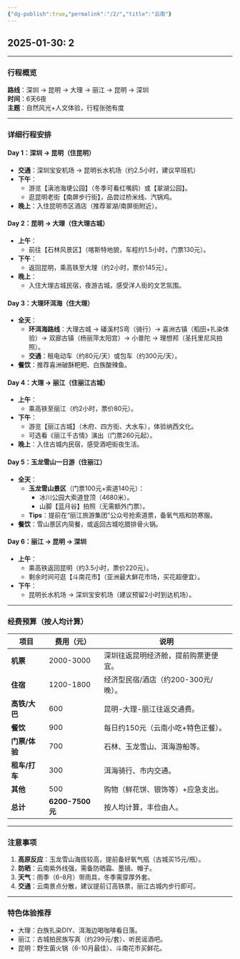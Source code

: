 ```yaml
---
{"dg-publish":true,"permalink":"/2/","title":"云南"}
---
```


2025-01-30: 2
---

---
### **行程概览**
**路线**：深圳 → 昆明 → 大理 → 丽江 → 昆明 → 深圳  
**时间**：6天6夜  
**主题**：自然风光+人文体验，行程张弛有度  

---
### **详细行程安排**
#### **Day 1：深圳 → 昆明（住昆明）**
- **交通**：深圳宝安机场 → 昆明长水机场（约2.5小时，建议早班机）  
- **下午**：  
  - 游览【滇池海埂公园】（冬季可看红嘴鸥）或【翠湖公园】。  
  - 逛昆明老街【南屏步行街】，品尝过桥米线、汽锅鸡。  
- **晚上**：入住昆明市区酒店（推荐翠湖/南屏街附近）。  

#### **Day 2：昆明 → 大理（住大理古城）**
- **上午**：  
  - 前往【石林风景区】（喀斯特地貌，车程约1.5小时，门票130元）。  
- **下午**：  
  - 返回昆明，乘高铁至大理（约2小时，票价145元）。  
- **晚上**：  
  - 入住大理古城民宿，夜游古城，感受洋人街的文艺氛围。  

#### **Day 3：大理环洱海（住大理）**
- **全天**：  
  - **环洱海路线**：大理古城 → 磻溪村S弯（骑行）→ 喜洲古镇（稻田+扎染体验）→ 双廊古镇（杨丽萍太阳宫）→ 小普陀 → 理想邦（圣托里尼风拍照）。  
  - **交通**：租电动车（约80元/天）或包车（约300元/天）。  
- **餐饮**：推荐喜洲破酥粑粑、白族酸辣鱼。  

#### **Day 4：大理 → 丽江（住丽江古城）**
- **上午**：  
  - 乘高铁至丽江（约2小时，票价80元）。  
- **下午**：  
  - 游览【丽江古城】（木府、四方街、大水车），体验纳西文化。  
  - 可选看《丽江千古情》演出（门票260元起）。  
- **晚上**：入住古城内民宿，感受酒吧街夜生活。  

#### **Day 5：玉龙雪山一日游（住丽江）**
- **全天**：  
  - **玉龙雪山景区**（门票100元+索道140元）：  
    - 冰川公园大索道登顶（4680米）。  
    - 山脚【蓝月谷】拍照（无需额外门票）。  
  - **Tips**：提前在“丽江旅游集团”公众号抢索道票，备氧气瓶和防寒服。  
- **餐饮**：雪山景区内简餐，或返回古城吃腊排骨火锅。  

#### **Day 6：丽江 → 昆明 → 深圳**
- **上午**：  
  - 乘高铁返回昆明（约3.5小时，票价220元）。  
  - 剩余时间可逛【斗南花市】（亚洲最大鲜花市场，买花超便宜）。  
- **下午**：  
  - 昆明长水机场 → 深圳宝安机场（建议预留2小时到达机场）。  

---
### **经费预算（按人均计算）**
| **项目**       | **费用（元）**       | **说明**                          |
|----------------|---------------------|-----------------------------------|
| **机票**       | 2000-3000          | 深圳往返昆明经济舱，提前购票更便宜。  |
| **住宿**       | 1200-1800          | 经济型民宿/酒店（约200-300元/晚）。  |
| **高铁/大巴**  | 600                 | 昆明-大理-丽江往返交通费。           |
| **餐饮**       | 900                 | 每日约150元（云南小吃+特色正餐）。    |
| **门票/体验**  | 700                 | 石林、玉龙雪山、洱海游船等。          |
| **租车/打车**  | 300                 | 洱海骑行、市内交通。                 |
| **其他**       | 500                 | 购物（鲜花饼、银饰等）+应急支出。     |
| **总计**       | **6200-7500元**    | 按人均计算，丰俭由人。               |

---
### **注意事项**
1. **高原反应**：玉龙雪山海拔较高，提前备好氧气瓶（古城买15元/瓶）。  
2. **防晒**：云南紫外线强，需备防晒霜、墨镜、帽子。  
3. **天气**：雨季（6-8月）带雨具，冬季需穿厚外套。  
4. **交通**：云南景点分散，建议提前订高铁票，丽江古城内步行即可。  

---
### **特色体验推荐**
- 大理：白族扎染DIY、洱海边喝咖啡看日落。  
- 丽江：古城拍民族写真（约299元/套）、听民谣酒吧。  
- 昆明：野生菌火锅（6-10月最佳）、斗南花市买鲜花。  

